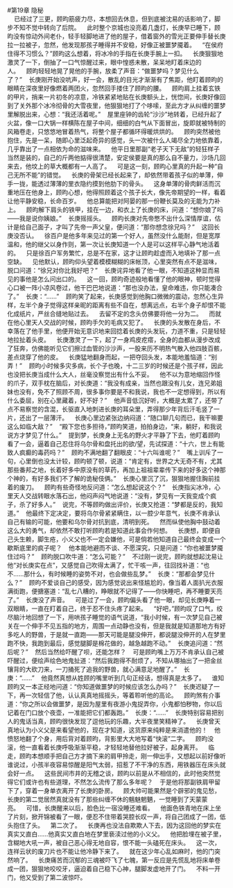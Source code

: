 #第19章 隐秘<br />    已经过了三更，顾昀筋疲力尽，本想回去休息，但到底被沈易的话影响了，脚步不知不觉中转向了后院。    此时整个京城也没亮着几盏灯，长庚早已睡下，顾昀没有惊动外间老仆，轻手轻脚地进了他的屋子，借着窗外的雪光正要伸手替长庚拉一拉被子，忽然，他发现那孩子睡得并不安稳，好像正被噩梦魇着。    “在侯府住得不习惯么？”顾昀这么想着，将冰冷的手指在长庚手腕上一扣。    长庚狠狠地激灵了一下，倒抽了一口气惊醒过来，眼中惶惑未散，呆呆地盯着床边的人。    顾昀轻轻地晃了晃他的手腕，放柔了声音：“做噩梦吗？梦见什么了？”    长庚刚开始没吭声，好一会，散乱的目光才渐渐有了焦距，他盯着顾昀的眼睛在深夜里好像燃着两团火，忽然回手搂住了顾昀的腰。    顾昀肩上挂着玄铁的甲片，捎来一片初冬的凉意，冷铁紧紧地贴在长庚额头上，恍惚间，长庚好像回到了关外那个冰冷彻骨的大雪夜里，他狠狠地打了个哆嗦，至此方才从纠缠的噩梦里解脱出来，心想：“我还活着呢。”    屋里座钟的齿轮“沙沙”地转着，已经升起了火盆，像一口大锅一样横陈在屋子中间，细细的白气从下面冒出，旋即就被特制的风箱卷走，只悠悠地冒着热气，将整个屋子都循环得暖烘烘的。    顾昀突然被他抱住，先是一呆，随即心里泛起奇异的感觉，头一次被什么人竭尽全力地依靠着，几乎靠出了一点相依为命的滋味来。    他平日里那副“老子天下无敌”的轻狂样子当然是装的，自己的斤两他掂得很清楚，安定侯要是真的那么自不量力，沙场几回来去，他坟上的草大概都有一人高了。    可是这一刻，顾昀心里真的升起一种“自己无所不能”的错觉。    长庚的骨架已经长起来了，却依然带着孩子似的单薄，伸手一拢，能透过薄薄的里衣隐约摸到他肋下的骨头。    这身单薄的骨肉鲜活而沉重地压在他身上，顾昀心想，他得照顾着这个孩子长大，像先帝期望的一样，看着让他平静安稳，长命百岁。    他总算能把对阿晏的那一份鞭长莫及的无能为力补上。    顾昀解下肩头的铁甲，挂在一边，和衣上了长庚的床，问道：“想你娘了吗——我是说你姨娘。”    长庚摇摇头。    顾昀长庚对先帝憋不出什么深情厚谊，估计是给自己面子，才叫了先帝一声父皇，便问道：“那你想念徐兄吗？”    这回长庚没否认。    徐百户是他多年来见过的第一个好人，虽然没什么能耐，但是宽厚温和，他的继父以身作则，第一次让长庚知道一个人是可以这样平心静气地活着的。    只是徐百户军务繁忙，总是不在家，这才让顾昀趁虚而入地填补了那一点空缺。    见他默认，顾昀仰头望着模模糊糊的床帐顶，心里突然有点不是滋味，脱口问道：“徐兄对你比我好吧？”    长庚诧异地看了他一眼，不知道这种显而易见的事他是怎么问出口的。    这一回，顾昀奇迹般地看懂了他的眼神，顿时觉得心口被一阵小凉风卷过，他干巴巴地说道：“那也没办法，皇命难违，你只能凑合了。”    长庚：“……”    顾昀笑了起来，长庚感觉到他胸口微微的震动，忽然心生异样，左半个身子觉得这样亲昵的距离有些不自在，想离远点，右半个身子却恨不能化成纸片，严丝合缝地贴过去。    去留不定的念头仿佛要将他一分为二。    而就在他心里天人交战的时候，顾昀手欠的毛病又犯了。    长庚的头发散在身后，不幸落在了他手里，他便开始无意识地来回捻着长庚的头发玩，力道不重，只是轻轻地拉扯着头皮。    长庚激灵了一下，起了一身鸡皮疙瘩，全身的血都从漫步改成了狂奔，仿佛能听见它们擦过血管的沙沙声，一股来历不明热气散入他四肢百骸，差点烧穿了他的皮。    长庚猛地翻身而起，一把夺回头发，本能地羞恼道：“别弄！”    顾昀小时候多灾多病，长个子也晚，十二三岁的时候还是个孩子样，因此也没把长庚当成什么大人，丝毫没察觉出有什么不妥。    他不以为意地缩回作怪的爪子，双手枕在脑后，对长庚道：“我没有成亲，当然也跟没有儿女，连兄弟姐妹也没有，免不了照顾不周，很多事你要是不和我说，我也不一定想得到，所以有什么委屈，别在心里藏着，好不好？”    他声音低沉好听，大概是太累了，还带了点不易察觉的含混，长驱直入地刺进长庚的耳朵里，弄得那少年背后汗毛竖了一片，还出了一层薄汗。    长庚心里边紧张边纳闷道：“随口聊几句而已，我干嘛要这么如临大敌？”    “殿下您也多担待，”顾昀笑道，拍拍身边，“来，躺好，和我说说方才梦见了什么。”    提到梦，长庚身上无名的野火才平静了下去，他盯着顾昀看了一会，逼着自己忍住将乌尔骨和盘托出的欲/望，先试探道：“十六，世上有能致人疯癫的毒药吗？”    顾昀不满地翻了翻眼皮：“十六叫谁呢？”    嘴上训斥了一句，心里倒也没太计较，顾昀顿了顿，说道：“肯定有，世界之大无奇不有，尤其那些番邦之地，长着好多中原没有的草药，再加上祖祖辈辈传下来的好多这个神那个神的，有好多我们不了解的诡秘伎俩。”    长庚心里沉了沉，狠狠地握住胸前挂着的废刀。    顾昀有些奇怪地反问道：“怎么想起说这个？”    长庚指尖冰冷，心里天人交战转眼水落石出，他闷声闷气地说道：“没有，梦见有一天我变成个疯子，杀了好多人。”    说完，不等顾昀做出评价，长庚又抢道：“梦都是反的，我知道。”    他最终下定决定，要将乌尔骨紧紧瞒住，以一腔少年意气，长庚不肯承认自己有输的可能，他要和乌尔骨对抗到底，清明到死。    然而纵使他胸中鼓动着这么大的勇气，却依然不敢打听顾昀若是知道此事会作何想。    长庚想，即便自己头生赖，脚生疮，小义父也不一定会嫌他，可是倘若他知道自己最终会变成一个歇斯底里的疯子呢？    他本能地避而不谈、不愿深究，只是问道：“你也被噩梦魇住过吗？”    顾昀脱口吹牛道：“怎么可能？”    不过刚一说完，顾昀就想起沈易让他“对长庚实在点”，又感觉自己吹得太满了，忙干咳一声，往回找补道：“也不……那什么，有时候睡的姿势不对，也会做些乱梦。”    长庚：“那都会梦见什么？”    顾昀不爱谈自己的感受，因为感觉说出来怪尴尬的，像当着人面扒光衣服满街跑，便搪塞道：“乱七八糟的，睁眼就不记得了——你快睡吧，再不睡要天亮了。”    长庚没了声音。    可是过了一会，顾昀偏头看了他一眼，却见长庚睁着一双眼睛，一直在盯着自己，终于忍不住头疼了起来。    “好吧，”顾昀叹了口气，绞尽脑汁地回想了一下，用哄孩子睡觉的语气说道，“我小时候，有一次梦见自己被关在一个伸手不见五指的地方，周围一点动静也没有，但是我就是知道那地方有好多吃人的野兽，于是就一直跑——那天可能是腿没伸开，都说腿没伸开的人在梦里跑不快，我跑到最后，感觉腿脚是棉花做的，越急越跑不动。”    长庚追问道：“然后呢？”    然后当然给吓醒了呗，还能怎样？    可是顾昀嘴上万万不肯承认自己被吓醒过，便绘声绘色地鬼扯道：“然后我跑得不耐烦了，不知从哪抽出了一把金丝镶背的大砍刀来，一刀捅死了追我的野兽，就心满意足地醒了。”    长庚：“……”    他竟然真想从姓顾的嘴里听到几句正经话，想得真是太多了。    谁知顾昀又一本正经地问道：“你知道做噩梦的时候应该怎么办吗？”    长庚迟疑了一下，再一次轻信了他，认认真真地摇摇头，等着聆听他的高论。    顾昀煞有介事道：“你之所以会做噩梦，是因为屋里有夜游小鬼捉弄你，小鬼都怕秽物，你以后记着在门口放个夜壶，一准能把它们都轰跑。”    长庚：“……”    长庚特别容易把别人的鬼话当真，顾昀很快发现了逗他玩的乐趣，大半夜里笑精神了。    长庚曾天真地认为小义父是来看望他的，现在才知道，这货原来纯粹是来消遣他的！    他愤怒地翻了个身，用后背对着顾昀，背影里大大地写着“快滚”二字。    顾昀没滚，他一直看着长庚呼吸渐渐平稳，才轻轻地替他拉好被子，起身离开。    临走，顾昀本想顺手把自己方才摘下来的肩甲拎走，刚一伸出手，又想起以前好像听谁说过，小孩半夜容易惊醒是阳气太弱，招惹了不干净的东西，用铁器压在床头就会好一点。    这些民间市井的无稽之谈，顾昀以前是从不相信的，此时他突然觉得它们或许也有些道理，不然怎么流传了那么多年呢？    于是他将那副铁肩甲留下了，穿着一身单衣离开了长庚的卧房。    顾大帅可能果然是个辟邪的鬼见愁，长庚的第二觉居然真就没有了那些纠缠不休的魑魅魍魉，一觉睡到了天蒙蒙亮。    可惜，长庚醒来以后，脸色比一宿没睡还难看。    他面色铁青地在床上坐了片刻，掀开锦被看了一眼，便忍不住带着哭腔长叹一声，将自己团成了一团，低头抱住了头。    第二次了。    长庚再也没法自欺欺人下去，因为这回他的梦实在真实又直白……他真实又直白地在梦里亵渎过他的小义父。    他把脸埋在被子里，含糊地大吼一声，被自己恶心得无地自容，恨不能一头磕死在床头。    这一次，连祥云状的废刀片也不能让他冷静下来了。    就在这少年心乱如麻时，他的门突然响了。    长庚痛苦而沉郁的三魂被吓飞了七魄，第一反应是先慌乱地将床单卷成一团，狠狠地咬咬牙，逼迫着自己稳下心神，腿脚发虚地开了门。    不料一开门，他又受到了第二波惊吓。